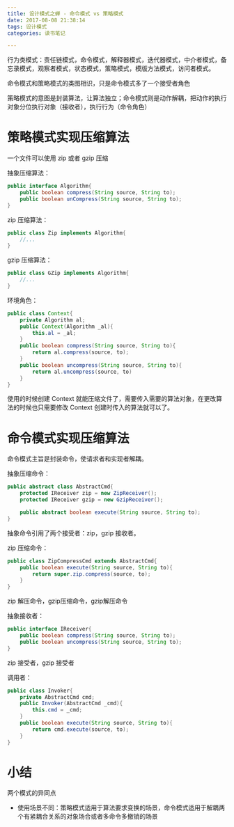 ```yaml
---
title: 设计模式之蝉 - 命令模式 vs 策略模式
date: 2017-08-08 21:38:14
tags: 设计模式
categories: 读书笔记

---
```



行为类模式：责任链模式，命令模式，解释器模式，迭代器模式，中介者模式，备忘录模式，观察者模式，状态模式，策略模式，模版方法模式，访问者模式。



命令模式和策略模式的类图相识，只是命令模式多了一个接受者角色

策略模式的意图是封装算法，让算法独立；命令模式则是动作解耦，把动作的执行对象分位执行对象（接收者），执行行为（命令角色）


# 策略模式实现压缩算法

一个文件可以使用 zip 或者 gzip 压缩

抽象压缩算法：

```java
public interface Algorithm{
    public boolean compress(String source, String to);
    public boolean unCompress(String source, String to);
}
```

<!--more-->

zip 压缩算法：

```java
public class Zip implements Algorithm{
    //...
}
```

gzip 压缩算法：

```java
public class GZip implements Algorithm{
    //...
}
```

环境角色：

```java
public class Context{
    private Algorithm al;
    public Context(Algorithm _al){
        this.al = _al;
    }
    public boolean compress(String source, String to){
        return al.compress(source, to);
    }
    public boolean uncompress(String source, String to){
        return al.uncompress(source, to)
    }
}
```

使用的时候创建 Context 就能压缩文件了，需要传入需要的算法对象，在更改算法的时候也只需要修改 Context 创建时传入的算法就可以了。



# 命令模式实现压缩算法

命令模式主旨是封装命令，使请求者和实现者解耦。

抽象压缩命令：

```java
public abstract class AbstractCmd{
    protected IReceiver zip = new ZipReceiver();
    protected IReceiver gzip = new GzipReceiver();

    public abstract boolean execute(String source, String to);
}
```

抽象命令引用了两个接受者：zip，gzip 接收者。

zip 压缩命令：

```java
public class ZipCompressCmd extends AbstractCmd{
    public boolean execute(String source, String to){
        return super.zip.compress(source, to);
    }
}
```

zip 解压命令，gzip压缩命令，gzip解压命令

抽象接收者：

```java
public interface IReceiver{
    public boolean compress(String source, String to);
    public boolean uncompress(String source, String to);
}
```

zip 接受者，gzip 接受者


调用者：

```java
public class Invoker{
    private AbstractCmd cmd;
    public Invoker(AbstractCmd _cmd){
        this.cmd = _cmd;
    }
    public boolean execute(String source, String to){
        return cmd.execute(source, to);
    }
}
```


# 小结

两个模式的异同点

- 使用场景不同：策略模式适用于算法要求变换的场景，命令模式适用于解耦两个有紧耦合关系的对象场合或者多命令多撤销的场景














